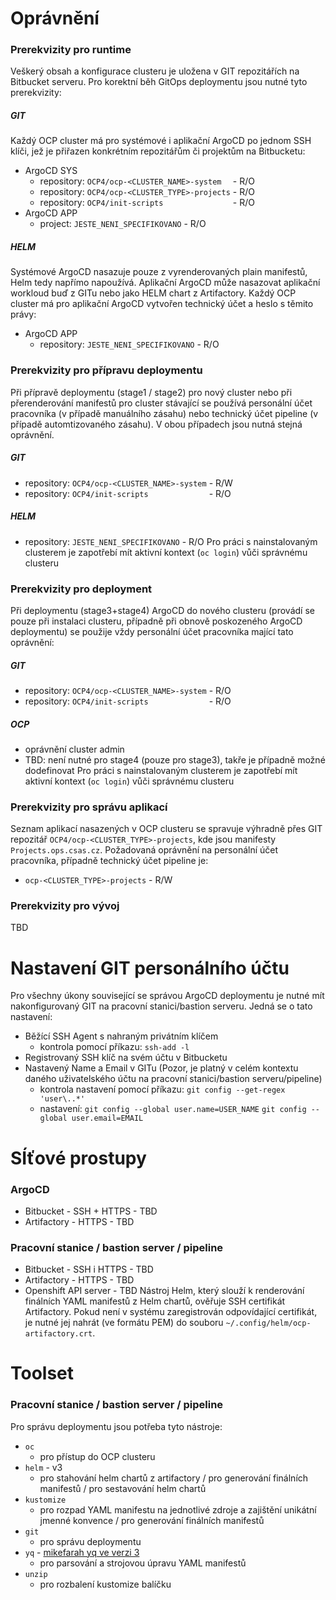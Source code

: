 # Oprávnění
### Prerekvizity pro runtime
Veškerý obsah a konfigurace clusteru je uložena v GIT repozitářích na Bitbucket serveru. Pro korektní běh GitOps deploymentu jsou nutné tyto prerekvizity:
##### GIT
Každý OCP cluster má pro systémové i aplikační ArgoCD po jednom SSH klíči, jež je přiřazen konkrétním repozitářům či projektům na Bitbucketu:
* ArgoCD SYS
  * repository: `OCP4/ocp-<CLUSTER_NAME>-system  ` - R/O
  * repository: `OCP4/ocp-<CLUSTER_TYPE>-projects` - R/O
  * repository: `OCP4/init-scripts               ` - R/O
* ArgoCD APP
  * project: `JESTE_NENI_SPECIFIKOVANO` - R/O
##### HELM
Systémové ArgoCD nasazuje pouze z vyrenderovaných plain manifestů, Helm tedy napřímo napoužívá.
Aplikační ArgoCD může nasazovat aplikační workloud buď z GITu nebo jako HELM chart z Artifactory. Každý OCP cluster má pro aplikační ArgoCD vytvořen technický účet a heslo s těmito právy:
* ArgoCD APP
  * repository: `JESTE_NENI_SPECIFIKOVANO` - R/O

### Prerekvizity pro přípravu deploymentu
Při přípravě deploymentu (stage1 / stage2) pro nový cluster nebo při přerenderování manifestů pro cluster stávající se používá personální účet pracovníka (v případě manuálního zásahu) nebo technický účet pipeline (v případě automtizovaného zásahu). V obou případech jsou nutná stejná oprávnění.
##### GIT
* repository: `OCP4/ocp-<CLUSTER_NAME>-system` - R/W
* repository: `OCP4/init-scripts             ` - R/O
##### HELM
* repository: `JESTE_NENI_SPECIFIKOVANO` - R/O
Pro práci s nainstalovaným clusterem je zapotřebí mít aktivní kontext (`oc login`) vůči správnému clusteru

### Prerekvizity pro deployment
Při deploymentu (stage3+stage4) ArgoCD do nového clusteru (provádí se pouze při instalaci clusteru, případně při obnově poskozeného ArgoCD deploymentu) se použije vždy personální účet pracovníka mající tato oprávnění:
##### GIT
* repository: `OCP4/ocp-<CLUSTER_NAME>-system` - R/O
* repository: `OCP4/init-scripts             ` - R/O
##### OCP
* oprávnění cluster admin
* TBD: není nutné pro stage4 (pouze pro stage3), takře je případně možné dodefinovat
Pro práci s nainstalovaným clusterem je zapotřebí mít aktivní kontext (`oc login`) vůči správnému clusteru

### Prerekvizity pro správu aplikací
Seznam aplikací nasazených v OCP clusteru se spravuje výhradně přes GIT repozitář `OCP4/ocp-<CLUSTER_TYPE>-projects`, kde jsou manifesty `Projects.ops.csas.cz`. Požadovaná oprávnění na personální účet pracovníka, případně technický účet pipeline je:
* `ocp-<CLUSTER_TYPE>-projects` - R/W

### Prerekvizity pro vývoj
TBD

# Nastavení GIT personálního účtu
Pro všechny úkony související se správou ArgoCD deploymentu je nutné mít nakonfigurovaný GIT na pracovní stanici/bastion serveru. Jedná se o tato nastavení:
* Běžící SSH Agent s nahraným privátním klíčem
  * kontrola pomocí příkazu:
    `ssh-add -l`
* Registrovaný SSH klíč na svém účtu v Bitbucketu
* Nastavený Name a Email v GITu (Pozor, je platný v celém kontextu daného uživatelského účtu na pracovní stanici/bastion serveru/pipeline)
  * kontrola nastavení pomocí příkazu:
    `git config --get-regex 'user\..*'`
  * nastavení:
    `git config --global user.name=USER_NAME`
    `git config --global user.email=EMAIL`

# SÍťové prostupy
### ArgoCD
* Bitbucket - SSH + HTTPS - TBD
* Artifactory - HTTPS - TBD
### Pracovní stanice / bastion server / pipeline
* Bitbucket - SSH i HTTPS - TBD
* Artifactory - HTTPS - TBD
* Openshift API server - TBD
Nástroj Helm, který slouží k renderování finálních YAML manifestů z Helm chartů, ověřuje SSH certifikát Artifactory. Pokud není v systému zaregistrován odpovídající certifikát, je nutné jej nahrát (ve formátu PEM) do souboru `~/.config/helm/ocp-artifactory.crt`.

# Toolset
### Pracovní stanice / bastion server / pipeline
Pro správu deploymentu jsou potřeba tyto nástroje:
* `oc`
  * pro přístup do OCP clusteru
* `helm` - v3
  * pro stahování helm chartů z artifactory / pro generování finálních manifestů / pro sestavování helm chartů
* `kustomize`
  * pro rozpad YAML manifestu na jednotlivé zdroje a zajištění unikátní jmenné konvence / pro generování finálních manifestů
* `git`
  * pro správu deploymentu
* `yq` - [mikefarah yq ve verzi 3](https://github.com/mikefarah/yq)
  * pro parsování a strojovou úpravu YAML manifestů
* `unzip`
  * pro rozbalení kustomize balíčku

